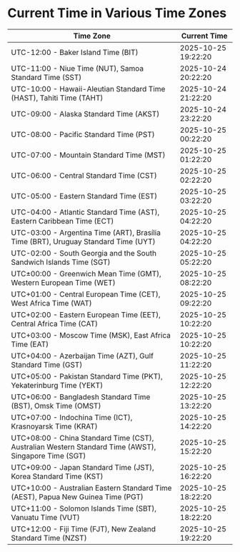 # Current Time in Various Time Zones

| Time Zone | Current Time |
|-----------|--------------|
| UTC-12:00 - Baker Island Time (BIT) | 2025-10-25 19:22:20 |
| UTC-11:00 - Niue Time (NUT), Samoa Standard Time (SST) | 2025-10-24 20:22:20 |
| UTC-10:00 - Hawaii-Aleutian Standard Time (HAST), Tahiti Time (TAHT) | 2025-10-24 21:22:20 |
| UTC-09:00 - Alaska Standard Time (AKST) | 2025-10-24 23:22:20 |
| UTC-08:00 - Pacific Standard Time (PST) | 2025-10-25 00:22:20 |
| UTC-07:00 - Mountain Standard Time (MST) | 2025-10-25 01:22:20 |
| UTC-06:00 - Central Standard Time (CST) | 2025-10-25 02:22:20 |
| UTC-05:00 - Eastern Standard Time (EST) | 2025-10-25 03:22:20 |
| UTC-04:00 - Atlantic Standard Time (AST), Eastern Caribbean Time (ECT) | 2025-10-25 04:22:20 |
| UTC-03:00 - Argentina Time (ART), Brasília Time (BRT), Uruguay Standard Time (UYT) | 2025-10-25 04:22:20 |
| UTC-02:00 - South Georgia and the South Sandwich Islands Time (SGT) | 2025-10-25 05:22:20 |
| UTC±00:00 - Greenwich Mean Time (GMT), Western European Time (WET) | 2025-10-25 08:22:20 |
| UTC+01:00 - Central European Time (CET), West Africa Time (WAT) | 2025-10-25 09:22:20 |
| UTC+02:00 - Eastern European Time (EET), Central Africa Time (CAT) | 2025-10-25 10:22:20 |
| UTC+03:00 - Moscow Time (MSK), East Africa Time (EAT) | 2025-10-25 10:22:20 |
| UTC+04:00 - Azerbaijan Time (AZT), Gulf Standard Time (GST) | 2025-10-25 11:22:20 |
| UTC+05:00 - Pakistan Standard Time (PKT), Yekaterinburg Time (YEKT) | 2025-10-25 12:22:20 |
| UTC+06:00 - Bangladesh Standard Time (BST), Omsk Time (OMST) | 2025-10-25 13:22:20 |
| UTC+07:00 - Indochina Time (ICT), Krasnoyarsk Time (KRAT) | 2025-10-25 14:22:20 |
| UTC+08:00 - China Standard Time (CST), Australian Western Standard Time (AWST), Singapore Time (SGT) | 2025-10-25 15:22:20 |
| UTC+09:00 - Japan Standard Time (JST), Korea Standard Time (KST) | 2025-10-25 16:22:20 |
| UTC+10:00 - Australian Eastern Standard Time (AEST), Papua New Guinea Time (PGT) | 2025-10-25 18:22:20 |
| UTC+11:00 - Solomon Islands Time (SBT), Vanuatu Time (VUT) | 2025-10-25 18:22:20 |
| UTC+12:00 - Fiji Time (FJT), New Zealand Standard Time (NZST) | 2025-10-25 19:22:20 |
